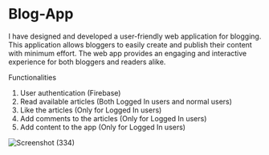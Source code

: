 # Blog-App

I have designed and developed a user-friendly web application for blogging. This application allows bloggers to easily create and publish their content with minimum effort. The web app provides an engaging and interactive experience for both bloggers and readers alike.

Functionalities

1. User authentication (Firebase)
2. Read available articles (Both Logged In users and normal users)
3. Like the articles (Only for Logged In users)
4. Add comments to the articles (Only for Logged In users)
5. Add content to the app (Only for Logged In users)

![Screenshot (334)](https://github.com/TharushaRehan/Blog-App/assets/101706353/5caf639c-30ed-460a-a0f3-162479144121)

